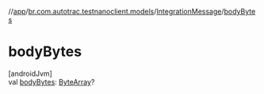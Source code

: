 //[app](../../../index.md)/[br.com.autotrac.testnanoclient.models](../index.md)/[IntegrationMessage](index.md)/[bodyBytes](body-bytes.md)

# bodyBytes

[androidJvm]\
val [bodyBytes](body-bytes.md): [ByteArray](https://kotlinlang.org/api/latest/jvm/stdlib/kotlin/-byte-array/index.html)?
